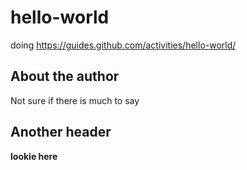# hello-world
doing <https://guides.github.com/activities/hello-world/>

## About the author
Not sure if there is much to say

## Another header
__lookie here__
